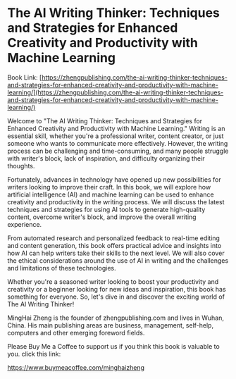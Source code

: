 # The AI Writing Thinker: Techniques and Strategies for Enhanced Creativity and Productivity with Machine Learning

Book Link: [https://zhengpublishing.com/the-ai-writing-thinker-techniques-and-strategies-for-enhanced-creativity-and-productivity-with-machine-learning/](https://zhengpublishing.com/the-ai-writing-thinker-techniques-and-strategies-for-enhanced-creativity-and-productivity-with-machine-learning/)

Welcome to "The AI Writing Thinker: Techniques and Strategies for Enhanced Creativity and Productivity with Machine Learning." Writing is an essential skill, whether you're a professional writer, content creator, or just someone who wants to communicate more effectively. However, the writing process can be challenging and time-consuming, and many people struggle with writer's block, lack of inspiration, and difficulty organizing their thoughts.

Fortunately, advances in technology have opened up new possibilities for writers looking to improve their craft. In this book, we will explore how artificial intelligence (AI) and machine learning can be used to enhance creativity and productivity in the writing process. We will discuss the latest techniques and strategies for using AI tools to generate high-quality content, overcome writer's block, and improve the overall writing experience.

From automated research and personalized feedback to real-time editing and content generation, this book offers practical advice and insights into how AI can help writers take their skills to the next level. We will also cover the ethical considerations around the use of AI in writing and the challenges and limitations of these technologies.

Whether you're a seasoned writer looking to boost your productivity and creativity or a beginner looking for new ideas and inspiration, this book has something for everyone. So, let's dive in and discover the exciting world of The AI Writing Thinker!

MingHai Zheng is the founder of zhengpublishing.com and lives in Wuhan, China. His main publishing areas are business, management, self-help, computers and other emerging foreword fields.

Please Buy Me a Coffee to support us if you think this book is valuable to you. click this link:

https://www.buymeacoffee.com/minghaizheng
